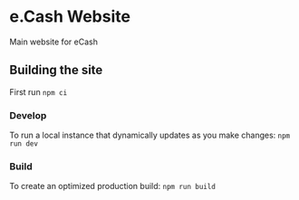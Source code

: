 # e.Cash Website

Main website for eCash

## Building the site

First run `npm ci`

### Develop

To run a local instance that dynamically updates as you make changes: `npm run dev`

### Build

To create an optimized production build: `npm run build`
